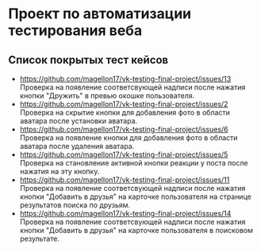 # Проект по автоматизации тестирования веба
## Список покрытых тест кейсов
* https://github.com/magellon17/vk-testing-final-project/issues/13 Проверка на появление соответсвующей надписи после нажатия кнопки "Дружить" в превью окошке пользователя. 
* https://github.com/magellon17/vk-testing-final-project/issues/2 Проверка на скрытие кнопки для добавления фото в области аватара после установки аватара.
* https://github.com/magellon17/vk-testing-final-project/issues/6 Проверка на появление кнопки для добавления фото в области аватара после удаления аватара.
* https://github.com/magellon17/vk-testing-final-project/issues/5 Проверка на становление активной кнопки реакции у поста после нажатия на эту кнопку.
* https://github.com/magellon17/vk-testing-final-project/issues/11 Проверка на появление соответсвующей надписи после нажатия кнопки "Добавить в друзья" на карточке пользователя на странице результатов поиска по друзьям.
* https://github.com/magellon17/vk-testing-final-project/issues/14 Проверка на появление соответсвующей надписи после нажатия кнопки "Добавить в друзья" на карточке пользователя в поисковом результате.
  
